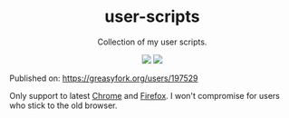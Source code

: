 <h1 align="center">
user-scripts
</h1>
<p align="center">
Collection of my user scripts.
</p>
<p align="center">
<img src="https://img.shields.io/badge/code_style-standard-brightgreen.svg?style=flat-square&color=4caf50">
<img src="https://img.shields.io/github/license/kkocdko/user-scripts.svg?style=flat-square&color=4caf50">
</p>

Published on: <https://greasyfork.org/users/197529>

Only support to latest [Chrome](https://google.com/chrome) and [Firefox](https://mozilla.org/firefox). I won't compromise for users who stick to the old browser.
